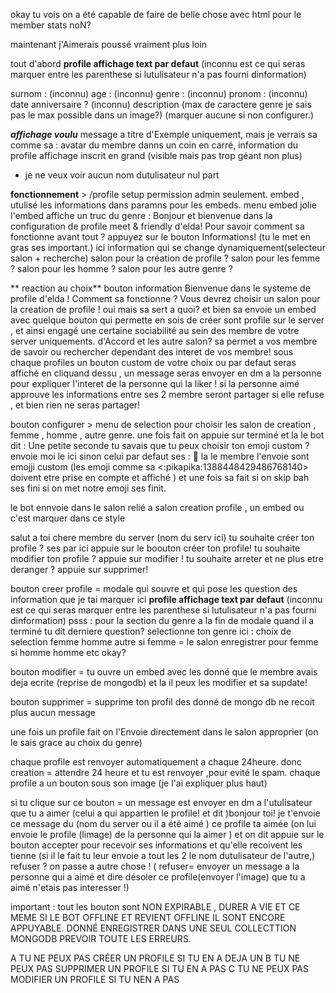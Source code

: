 okay tu vois on a été capable de faire de belle chose avec html pour le member stats noN? 

maintenant j'Aimerais poussé vraiment plus loin

tout d'abord
**profile affichage  text par defaut** (inconnu est ce qui seras marquer entre les parenthese si lutulisateur n'a pas fourni dinformation)

surnom : (inconnu)
age : (inconnu)
genre : (inconnu)
pronom : (inconnu)
date anniversaire ? (inconnu)
description (max de caractere genre je sais pas le max possible dans un image?) (marquer aucune si non configurer.)


***affichage voulu***
message a titre d'Exemple uniquement,
mais je verrais sa comme sa : avatar du membre danns un coin en carré, information du profile affichage inscrit en grand (visible mais pas trop géant non plus)
+ je ne veux voir aucun nom dutulisateur nul part 


**fonctionnement** > 
/profile setup permission admin seulement. 
embed , utulisé les informations dans paramns pour les embeds. 
menu embed jolie
l'embed affiche un truc du genre : 
Bonjour et bienvenue dans la configuration de profile meet & friendly d'elda!
Pour savoir comment sa fonctionne avant tout ? appuyez sur le bouton Informations! (tu le met en gras ses important.)
ici information qui se change dynamiquement(selecteur salon + recherche)
salon pour la création de profile ?
salon pour les femme ?
salon pour les homme ? 
salon pour les autre genre ?




** reaction au choix**
bouton information 
Bienvenue dans le systeme de profile d'elda !
Comment sa fonctionne ? Vous devrez choisir un salon pour la creation de profile ! oui mais sa sert a quoi? et bien sa envoie un embed avec quelque bouton qui permette en sois de créer sont profile sur le server , et ainsi engagé une certaine sociabilité au sein des membre de votre server uniquements.
d'Accord et les autre salon? sa permet a vos membre de savoir ou rechercher dependant des interet de vos membre!
sous chaque profiles un bouton custom de votre choix ou par defaut seras affiché en cliquand dessu , un message seras envoyer en dm a la personne pour expliquer l'interet de la personne qui la liker ! si la personne aimé approuve les informations entre ses 2 membre seront partager si elle refuse , et bien rien ne seras partager!


bouton configurer > menu de selection pour choisir les salon de creation , femme , homme , autre genre. une fois fait on appuie sur terminé et la le bot dit : Une petite seconde tu savais que tu peux choisir ton emoji custom ? envoie moi le ici sinon celui par defaut ses : 💖 
la le membre l'envoie sont emojji custom (les emoji comme sa <:pikapika:1388448429486768140> doivent etre prise en compte et affiché )  et une fois sa fait si on skip bah ses fini si on met notre emoji ses finit.

le bot ennvoie dans le salon relié a salon creation profile , un embed
ou c'est marquer dans ce style

salut a toi chere membre du server (nom du serv ici) 
tu souhaite créer ton profile ? ses par ici appuie sur le boouton créer ton profile!
tu  souhaite modifier ton profile ? appuie sur modifier !
tu souhaite arreter et ne plus etre deranger ? appuie sur supprimer!

bouton creer profile = modale qui souvre et qui pose les question  des information que je tai marquer ici **profile affichage  text par defaut** (inconnu est ce qui seras marquer entre les parenthese si lutulisateur n'a pas fourni dinformation) psss : pour la section du genre a la fin de modale quand il a terminé tu dit derniere question? selectionne ton genre ici : choix de selection femme homme autre
si femme = le salon enregistrer pour femme si homme homme etc okay? 

bouton modifier = tu ouvre un embed avec les donné que le membre avais deja ecrite (reprise de mongodb)
et la il peux les modifier et sa supdate!

bouton supprimer = supprime ton profil des donné de mongo db ne recoit plus aucun message





une fois un profile fait on l'Envoie directement dans le salon approprier (on le sais grace au choix du genre)

chaque profile est renvoyer automatiquement a chaque 24heure.
donc creation = attendre 24 heure et tu est renvoyer ,pour evité le spam.
chaque profile a un bouton sous son image (je l'ai expliquer plus haut) 

si tu clique sur ce bouton = un message est envoyer en dm a l'utulisateur que tu a aimer (celui a qui appartien le profile! et dit )bonjour toi! je t'envoie ce message du (nom du server ou il a été aimé ) ce profile ta aimée (on lui envoie le profile (limage) de la personne qui la aimer ) et on dit appuie sur le bouton accepter pour recevoir ses informations et qu'elle recoivent les tienne (si il le fait tu leur envoie a tout les 2 le nom dutulisateur de l'autre,) refuser ? on passe a autre chose ! ( refuser= envoyer un message a la personne qui a aimé et dire désoler ce profile(envoyer l'image) que tu a aimé n'etais pas interesser !)



important  : tout les bouton sont NON EXPIRABLE , DURER A VIE ET CE MEME SI LE BOT OFFLINE ET REVIENT OFFLINE IL SONT ENCORE APPUYABLE.
DONNÉ ENREGISTRER DANS UNE SEUL COLLECTTION MONGODB
PREVOIR TOUTE LES ERREURS.

A TU NE PEUX PAS CRÉER UN PROFILE SI TU EN A DEJA UN 
B TU NE PEUX PAS SUPPRIMER UN PROFILE SI TU EN A PAS
C TU NE PEUX PAS MODIFIER UN PROFILE SI TU NEN A PAS

